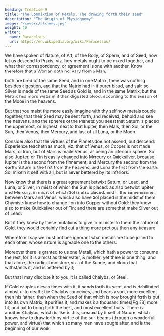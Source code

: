 ```yaml
---
heading: Treatise 9
title: "The Commixtion of Metals, The drawing forth their seed"
description: "The Origin of Physiognomy"
image: "/covers/alchemy.jpg"
weight: 40
writer:
  name: Paracelsus
  url: https://en.wikipedia.org/wiki/Paracelsus/
---
```



We have spoken of Nature, of Art, of the Body, of Sperm, and of Seed, now let us descend to Praxis, viz. how metals ought to be mixed together, and what their correspondency, or agreement is one with another. Know therefore that a Woman doth not vary from a Man; 

both are bred of the same Seed, and in one Matrix, there was nothing besides digestion, and that the Matrix had in it purer bloud, and salt: so Silver is made of the same Seed as Gold is, and in the same Matrix; but the Matrix had more water in it then digested blood, according to the season of the Moon in the heavens. 

But that you maist the more easily imagine with thy self how metals couple together, that their Seed may be sent forth, and received; behold and see the heavens, and the spheres of the Planets: you seest that Saturn is placed the uppermost, or highest, next to that Iupiter, then Mars, then Sol, or the Sun, then Venus, then Mercury, and last of all Luna, or the Moon. 

Consider also that the virtues of the Planets doe not ascend, but descend: Experience teacheth as much, viz. that of Venus, or Copper is not made Mars, or Iron, but of Mars is made Venus, as being an inferiour sphere: So also Jupiter, or Tin is easily changed into Mercury or Quicksilver, because Iupiter is the second from the firmament, and Mercury the second from the earth: Saturn is the first from the heavens, and Luna the first from the earth: Sol mixeth it self with all, but is never bettered by its inferiors.

Now know that there is a great agreement betwixt Saturn, or Lead, and Luna, or Silver, in midst of which the Sun is placed: as also betwixt Iupiter and Mercury, in midst of which Sol is also placed: and in the same manner between Mars and Venus, which also have Sol placed in the midst of them. Chymists know how to change Iron into Copper without Gold: they know also to make Quicksilver out of Tin: and there are some that make Silver out of Lead: 

But if they knew by these mutations to give or minister to them the nature of Gold, they would certainly find out a thing more pretious then any treasure.

Wherefore I say we must not bee ignorant what metals are to be joined to each other, whose nature is agreable one to the others. 

Moreover there is granted to us one Metall, which hath a power to consume the rest, for it is almost as their water, & mother: yet there is one thing, and that alone, the radicall moisture, viz. of the Sunne, and Moon that withstands it, and is bettered by it; 

But that I may disclose it to you, it is called Chalybs, or Steel. 

If Gold couples eleven times with it, it sends forth its seed, and is debilitated almost unto death; the Chalybs conceives, and bears a son, more excellent then his father: then when the Seed of that which is now brought forth is put into its own Matrix, it purifies it, and makes it a thousand times[Pg 28] more fit, and apt to bring forth the best, and most excellent fruits. There is another Chalybs, which is like to this, created by it self of Nature, which knows how to draw forth by virtue of the sun beams (through a wonderfull power, and virtue) that which so many men have sought after, and is the beginning of our work.

